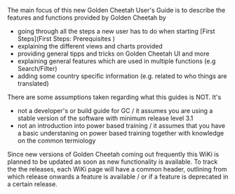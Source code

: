 The main focus of this new Golden Cheetah User's Guide is to describe the features and functions provided by Golden Cheetah by 
* going through all the steps a new user has to do when starting [First Steps](First Steps: Prerequisites )
* explaining the different views and charts provided
* providing general tipps and tricks on Golden Cheetah UI and more
* explaining general features which are used in multiple functions (e.g Search/Filter)
* adding some country specific information (e.g. related to who things are translated)

There are some assumptions taken regarding what this guides is NOT. It's
* not a developer's or build guide for GC / it assumes you are using a stable version of the software with minimum release level 3.1
* not an introduction into power based training / it assumes that you have a basic understaning on power based training together with knowledge on the common termiology

Since new versions of Golden Cheetah coming out frequently this WiKi is planned to be updated as soon as new functionality is available. To track the the releases, each WiKi page will have a common header, outlining from which release onwards a feature is available / or if a feature is deprecated in a certain release.



